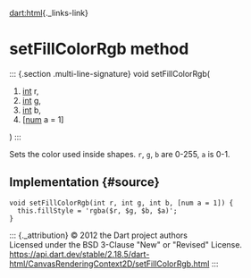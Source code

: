 [dart:html](../../dart-html/dart-html-library){._links-link}

setFillColorRgb method
======================

::: {.section .multi-line-signature}
void setFillColorRgb(

1.  [int](../../dart-core/int-class) r,
2.  [int](../../dart-core/int-class) g,
3.  [int](../../dart-core/int-class) b,
4.  \[[num](../../dart-core/num-class) a = 1\]

)
:::

Sets the color used inside shapes. `r`, `g`, `b` are 0-255, `a` is 0-1.

Implementation {#source}
--------------

``` {.language-dart data-language="dart"}
void setFillColorRgb(int r, int g, int b, [num a = 1]) {
  this.fillStyle = 'rgba($r, $g, $b, $a)';
}
```

::: {._attribution}
© 2012 the Dart project authors\
Licensed under the BSD 3-Clause \"New\" or \"Revised\" License.\
<https://api.dart.dev/stable/2.18.5/dart-html/CanvasRenderingContext2D/setFillColorRgb.html>
:::
